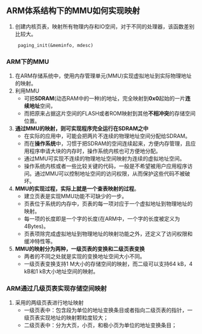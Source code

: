 ## ARM体系结构下的MMU如何实现映射

1. 创建内核页表，映射所有物理内存和IO空间，对于不同的处理器，该函数差别比较大。

   ```
    paging_init(&meminfo, mdesc) 
   ```

### ARM下的MMU

1. 在ARM存储系统中，使用内存管理单元(MMU)实现虚拟地址到实际物理地址的映射。
2. 利用MMU
   + 可把**SDRAM**(动态RAM中的一种)的地址，完全映射到**0x0**起始的一片**连续地址**空间，
   + 而把原来占据这片空间的FLASH或者ROM映射到其他**不相冲突**的存储空间位置。
3. **通过MMU的映射，则可实现程序完全运行在SDRAM之中**
   + 在实际的应用中，可能会把两片不连续的物理地址空间分配给SDRAM。
   + 而在**操作系统**中，习惯于把SDRAM的空间连续起来，方便内存管理，且应用程序申请大块的内存时，操作系统内核也可方便地分配。
   + 通过MMU可实现不连续的物理地址空间映射为连续的虚拟地址空间。
   + 操作系统内核或者一些比较关键的代码，一般是不希望被用户应用程序访问。通过MMU可以控制地址空间的访问权限，从而保护这些代码不被破坏。 
4. **MMU的实现过程，实际上就是一个查表映射的过程**。
   + 建立页表是实现MMU功能不可缺少的一步。
   + 页表位于系统的内存中，页表的每一项对应于一个虚拟地址到物理地址的映射。
   + 每一项的长度即是一个字的长度(在ARM中，一个字的长度被定义为4Bytes)。
   + 页表项除完成虚拟地址到物理地址的映射功能之外，还定义了访问权限和缓冲特性等。 
5. **MMU的映射分为两种，一级页表的变换和二级页表变换**
   + 两者的不同之处就是实现的变换地址空间大小不同。 
   + 一级页表变换支持1 M大小的存储空间的映射，而二级可以支持64 kB，4 kB和1 kB大小地址空间的映射。

### ARM通过几级页表实现存储空间映射

1. 采用的两级页表进行地址映射
   - 一级页表中：包含段为单位的地址变换条目或者指向二级页表的指针，一级页表实现地址的映射颗粒度较大；
   - 二级页表中：分为大页，小页，和极小页为单位的地址变换条目；